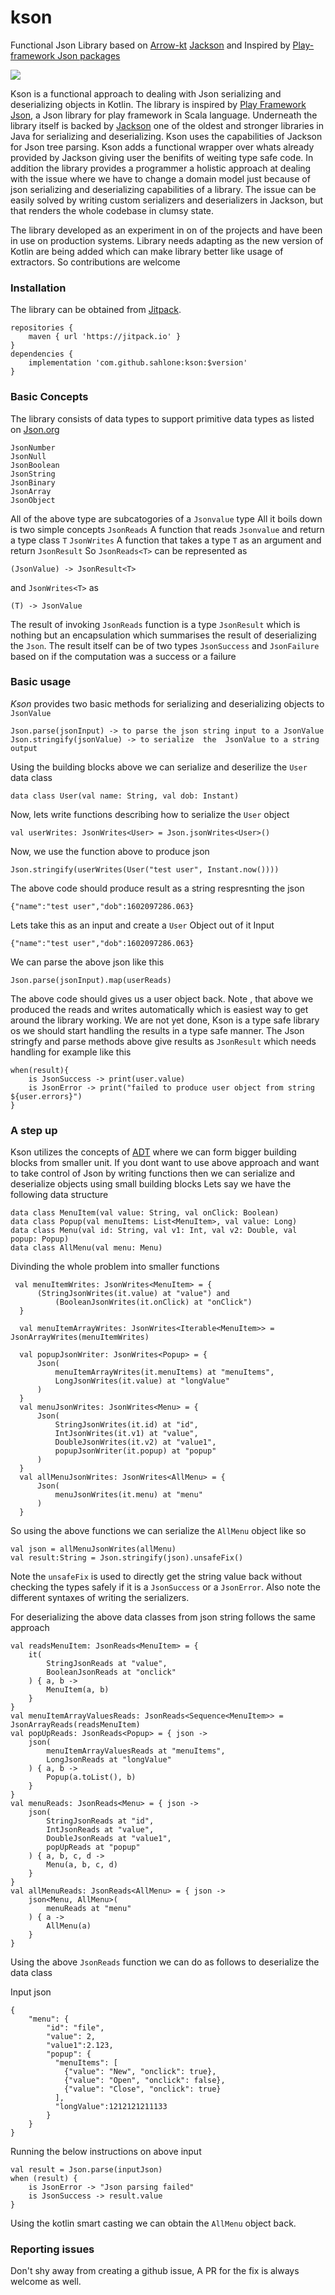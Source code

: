 # kson
Functional Json Library based on [Arrow-kt](https://arrow-kt.io/)  [Jackson](https://github.com/FasterXML/jackson)  and Inspired by [Play-framework Json packages](https://www.playframework.com/documentation/2.8.x/ScalaJson) 

[![](https://jitpack.io/v/sahlone/kson.svg?label=Release)](https://jitpack.io/#sahlone/kson)

Kson is a functional approach to dealing with Json serializing and deserializing objects in Kotlin.
The library is inspired by [Play Framework Json](https://www.playframework.com/documentation/2.8.x/ScalaJson), a Json library for play framework in Scala language. Underneath the library itself is backed by [Jackson](https://github.com/FasterXML/jackson) one of the oldest and stronger libraries in Java for serializing and deserializing. Kson uses the capabilities of Jackson for Json tree parsing.
Kson adds a functional wrapper over whats already provided by Jackson giving user  the benifits of weiting type safe code. In addition the library provides a programmer a holistic approach at dealing with the issue where we have to change a domain model just because of json serializing and deserializing capabilities of a library. The issue can be easily solved by writing custom serializers and deserializers in Jackson, but that renders the whole codebase in clumsy state.

The library developed as an experiment in on of the projects and have been in use on production systems. Library needs adapting as the new version of Kotlin are being added which can make library better like usage of extractors.
So contributions are welcome
### Installation
The library can be obtained from [Jitpack](https://jitpack.io/#sahlone/kson).
```Gradle
repositories {
    maven { url 'https://jitpack.io' }
}
dependencies {
    implementation 'com.github.sahlone:kson:$version'
}
```
### Basic Concepts
The library consists of data types to support primitive data types as listed on [Json.org](https://www.json.org/json-en.html)
```
JsonNumber
JsonNull
JsonBoolean
JsonString
JsonBinary
JsonArray
JsonObject
```
All of the above type are subcatogories of a `Jsonvalue` type
All it boils down is two simple concepts
`JsonReads` A function that reads `Jsonvalue` and return a type class `T`
`JsonWrites` A function that takes a type `T` as an argument and return `JsonResult`
So `JsonReads<T>` can be represented as 
```
(JsonValue) -> JsonResult<T>
```
and `JsonWrites<T>` as 
```
(T) -> JsonValue
```
The result of invoking `JsonReads` function is a type `JsonResult` which is nothing but an encapsulation which summarises the result of deserializing the `Json`.
The result itself can be of two types `JsonSuccess` and `JsonFailure` based on if the computation was a success or a failure

### Basic usage
*Kson* provides two basic methods for serializing and deserializing objects to `JsonValue`
```
Json.parse(jsonInput) -> to parse the json string input to a JsonValue
Json.stringify(jsonValue) -> to serialize  the  JsonValue to a string output
```
Using the building blocks above we can serialize and deserilize the `User` data class
```
data class User(val name: String, val dob: Instant)
```
Now, lets write functions describing how to serialize the `User` object
```
val userWrites: JsonWrites<User> = Json.jsonWrites<User>()
```
Now, we use the function above to produce json
```
Json.stringify(userWrites(User("test user", Instant.now())))
```
The above code should produce result as a string respresnting the json 
```
{"name":"test user","dob":1602097286.063}
```
Lets  take this as an input and create a `User` Object out of it
Input
```
{"name":"test user","dob":1602097286.063}
```
We can parse the  above json like this
```
Json.parse(jsonInput).map(userReads)
```
The above code should gives us a user object back.
Note , that above we produced the reads and writes automatically which is easiest way to get around the library working.
We are not yet done, Kson is a type safe library os we should start handling the results in a type safe manner.  The Json stringfy and parse methods above give results as `JsonResult` which needs handling for example like this
```
when(result){
    is JsonSuccess -> print(user.value)
    is JsonError -> print("failed to produce user object from string ${user.errors}")
}
```
### A step up        
Kson utilizes the concepts of [ADT](https://en.wikipedia.org/wiki/Abstract_data_type) where we can form bigger building blocks from smaller unit.
If you dont want to use above approach and want to take control of Json  by writing functions then we can serialize and deserialize objects using small building blocks
Lets say we have the following data structure
```
data class MenuItem(val value: String, val onClick: Boolean)
data class Popup(val menuItems: List<MenuItem>, val value: Long)
data class Menu(val id: String, val v1: Int, val v2: Double, val popup: Popup)
data class AllMenu(val menu: Menu)
```
Divinding the whole problem into smaller functions
```
 val menuItemWrites: JsonWrites<MenuItem> = {
      (StringJsonWrites(it.value) at "value") and
          (BooleanJsonWrites(it.onClick) at "onClick")
  }

  val menuItemArrayWrites: JsonWrites<Iterable<MenuItem>> = JsonArrayWrites(menuItemWrites)

  val popupJsonWriter: JsonWrites<Popup> = {
      Json(
          menuItemArrayWrites(it.menuItems) at "menuItems",
          LongJsonWrites(it.value) at "longValue"
      )
  }
  val menuJsonWrites: JsonWrites<Menu> = {
      Json(
          StringJsonWrites(it.id) at "id",
          IntJsonWrites(it.v1) at "value",
          DoubleJsonWrites(it.v2) at "value1",
          popupJsonWriter(it.popup) at "popup"
      )
  }
  val allMenuJsonWrites: JsonWrites<AllMenu> = {
      Json(
          menuJsonWrites(it.menu) at "menu"
      )
  }
```

So using the  above functions we can serialize the `AllMenu` object like so
```
val json = allMenuJsonWrites(allMenu)
val result:String = Json.stringify(json).unsafeFix()
```
Note the `unsafeFix` is used to directly get the string value back without checking the types safely if it is a `JsonSuccess`  or a `JsonError`.
Also note  the different syntaxes of writing the  serializers.

For deserializing the above data classes from json string follows the same approach
```
val readsMenuItem: JsonReads<MenuItem> = {
    it(
        StringJsonReads at "value",
        BooleanJsonReads at "onclick"
    ) { a, b ->
        MenuItem(a, b)
    }
}
val menuItemArrayValuesReads: JsonReads<Sequence<MenuItem>> = JsonArrayReads(readsMenuItem)
val popUpReads: JsonReads<Popup> = { json ->
    json(
        menuItemArrayValuesReads at "menuItems",
        LongJsonReads at "longValue"
    ) { a, b ->
        Popup(a.toList(), b)
    }
}
val menuReads: JsonReads<Menu> = { json ->
    json(
        StringJsonReads at "id",
        IntJsonReads at "value",
        DoubleJsonReads at "value1",
        popUpReads at "popup"
    ) { a, b, c, d ->
        Menu(a, b, c, d)
    }
}
val allMenuReads: JsonReads<AllMenu> = { json ->
    json<Menu, AllMenu>(
        menuReads at "menu"
    ) { a ->
        AllMenu(a)
    }
}
```
Using the above `JsonReads` function we can do as follows to deserialize the data class

Input json
```
{
    "menu": {
        "id": "file",
        "value": 2,
        "value1":2.123,
        "popup": {
          "menuItems": [
            {"value": "New", "onclick": true},
            {"value": "Open", "onclick": false},
            {"value": "Close", "onclick": true}
          ],
          "longValue":1212121211133
        }
    }
}
```
Running the below instructions on above input
```
val result = Json.parse(inputJson)
when (result) {
    is JsonError -> "Json parsing failed"
    is JsonSuccess -> result.value
}
```
Using  the kotlin smart casting we can obtain the `AllMenu`  object  back.
###  Reporting issues
Don't shy away from creating  a github issue, A  PR for the fix is always  welcome as well.

